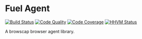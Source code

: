# Fuel Agent

[![Build Status](https://travis-ci.org/fuelphp/agent.png?branch=master)](https://travis-ci.org/fuelphp/agent)
[![Code Quality](https://scrutinizer-ci.com/g/fuelphp/agent/badges/quality-score.png)](https://scrutinizer-ci.com/g/fuelphp/agent/)
[![Code Coverage](https://scrutinizer-ci.com/g/fuelphp/agent/badges/coverage.png)](https://scrutinizer-ci.com/g/fuelphp/agent/)
[![HHVM Status](http://hhvm.h4cc.de/badge/fuelphp/agent.svg)](http://hhvm.h4cc.de/package/fuelphp/agent)

A browscap browser agent library.
